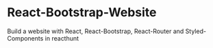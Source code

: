 # React-Bootstrap-Website
Build a website with React, React-Bootstrap, React-Router and Styled-Components in reacthunt
